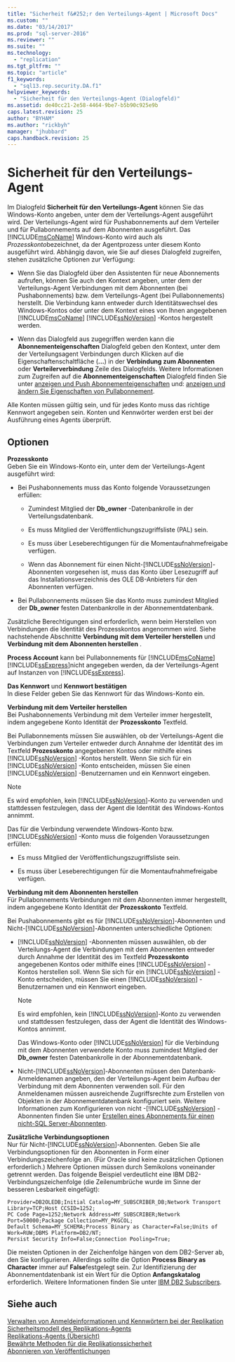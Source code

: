 ```yaml
---
title: "Sicherheit f&#252;r den Verteilungs-Agent | Microsoft Docs"
ms.custom: ""
ms.date: "03/14/2017"
ms.prod: "sql-server-2016"
ms.reviewer: ""
ms.suite: ""
ms.technology: 
  - "replication"
ms.tgt_pltfrm: ""
ms.topic: "article"
f1_keywords: 
  - "sql13.rep.security.DA.f1"
helpviewer_keywords: 
  - "Sicherheit für den Verteilungs-Agent (Dialogfeld)"
ms.assetid: de40cc21-2e58-4464-9be7-b5b90c925e9b
caps.latest.revision: 25
author: "BYHAM"
ms.author: "rickbyh"
manager: "jhubbard"
caps.handback.revision: 25
---
```

# Sicherheit f&#252;r den Verteilungs-Agent
  Im Dialogfeld **Sicherheit für den Verteilungs-Agent** können Sie das Windows-Konto angeben, unter dem der Verteilungs-Agent ausgeführt wird. Der Verteilungs-Agent wird für Pushabonnements auf dem Verteiler und für Pullabonnements auf dem Abonnenten ausgeführt. Das [!INCLUDE[msCoName](../../includes/msconame-md.md)] Windows-Konto wird auch als *Prozesskonto*bezeichnet, da der Agentprozess unter diesem Konto ausgeführt wird. Abhängig davon, wie Sie auf dieses Dialogfeld zugreifen, stehen zusätzliche Optionen zur Verfügung:  
  
-   Wenn Sie das Dialogfeld über den Assistenten für neue Abonnements aufrufen, können Sie auch den Kontext angeben, unter dem der Verteilungs-Agent Verbindungen mit dem Abonnenten (bei Pushabonnements) bzw. dem Verteilungs-Agent (bei Pullabonnements) herstellt. Die Verbindung kann entweder durch Identitätswechsel des Windows-Kontos oder unter dem Kontext eines von Ihnen angegebenen [!INCLUDE[msCoName](../../includes/msconame-md.md)] [!INCLUDE[ssNoVersion](../../includes/ssnoversion-md.md)] -Kontos hergestellt werden.  
  
-   Wenn das Dialogfeld aus zugegriffen werden kann die **Abonnementeigenschaften** Dialogfeld geben den Kontext, unter dem der Verteilungsagent Verbindungen durch Klicken auf die Eigenschaftenschaltfläche (**...**) in der **Verbindung zum Abonnenten** oder **Verteilerverbindung** Zeile des Dialogfelds. Weitere Informationen zum Zugreifen auf die **Abonnementeigenschaften** Dialogfeld finden Sie unter [anzeigen und Push Abonnementeigenschaften](../../relational-databases/replication/view-and-modify-push-subscription-properties.md) und: [anzeigen und ändern Sie Eigenschaften von Pullabonnement](../../relational-databases/replication/view-and-modify-pull-subscription-properties.md).  
  
 Alle Konten müssen gültig sein, und für jedes Konto muss das richtige Kennwort angegeben sein. Konten und Kennwörter werden erst bei der Ausführung eines Agents überprüft.  
  
## Optionen  
 **Prozesskonto**  
 Geben Sie ein Windows-Konto ein, unter dem der Verteilungs-Agent ausgeführt wird:  
  
-   Bei Pushabonnements muss das Konto folgende Voraussetzungen erfüllen:  
  
    -   Zumindest Mitglied der **Db_owner** -Datenbankrolle in der Verteilungsdatenbank.  
  
    -   Es muss Mitglied der Veröffentlichungszugriffsliste (PAL) sein.  
  
    -   Es muss über Leseberechtigungen für die Momentaufnahmefreigabe verfügen.  
  
    -   Wenn das Abonnement für einen Nicht-[!INCLUDE[ssNoVersion](../../includes/ssnoversion-md.md)]-Abonnenten vorgesehen ist, muss das Konto über Lesezugriff auf das Installationsverzeichnis des OLE DB-Anbieters für den Abonnenten verfügen.  
  
-   Bei Pullabonnements müssen Sie das Konto muss zumindest Mitglied der **Db_owner** festen Datenbankrolle in der Abonnementdatenbank.  
  
 Zusätzliche Berechtigungen sind erforderlich, wenn beim Herstellen von Verbindungen die Identität des Prozesskontos angenommen wird. Siehe nachstehende Abschnitte **Verbindung mit dem Verteiler herstellen** und **Verbindung mit dem Abonnenten herstellen** .  
  
 **Process Account** kann bei Pullabonnements für [!INCLUDE[msCoName](../../includes/msconame-md.md)] [!INCLUDE[ssExpress](../../includes/ssexpress-md.md)]nicht angegeben werden, da der Verteilungs-Agent auf Instanzen von [!INCLUDE[ssExpress](../../includes/ssexpress-md.md)].  
  
 **Das Kennwort** und **Kennwort bestätigen**  
 In diese Felder geben Sie das Kennwort für das Windows-Konto ein.  
  
 **Verbindung mit dem Verteiler herstellen**  
 Bei Pushabonnements Verbindung mit dem Verteiler immer hergestellt, indem angegebene Konto Identität der **Prozesskonto** Textfeld.  
  
 Bei Pullabonnements müssen Sie auswählen, ob der Verteilungs-Agent die Verbindungen zum Verteiler entweder durch Annahme der Identität des im Textfeld **Prozesskonto** angegebenen Kontos oder mithilfe eines [!INCLUDE[ssNoVersion](../../includes/ssnoversion-md.md)] -Kontos herstellt. Wenn Sie sich für ein [!INCLUDE[ssNoVersion](../../includes/ssnoversion-md.md)] -Konto entscheiden, müssen Sie einen [!INCLUDE[ssNoVersion](../../includes/ssnoversion-md.md)] -Benutzernamen und ein Kennwort eingeben.  
  
> [!NOTE]  
>  Es wird empfohlen, kein [!INCLUDE[ssNoVersion](../../includes/ssnoversion-md.md)]-Konto zu verwenden und stattdessen festzulegen, dass der Agent die Identität des Windows-Kontos annimmt.  
  
 Das für die Verbindung verwendete Windows-Konto bzw. [!INCLUDE[ssNoVersion](../../includes/ssnoversion-md.md)] -Konto muss die folgenden Voraussetzungen erfüllen:  
  
-   Es muss Mitglied der Veröffentlichungszugriffsliste sein.  
  
-   Es muss über Leseberechtigungen für die Momentaufnahmefreigabe verfügen.  
  
 **Verbindung mit dem Abonnenten herstellen**  
 Für Pullabonnements Verbindungen mit dem Abonnenten immer hergestellt, indem angegebene Konto Identität der **Prozesskonto** Textfeld.  
  
 Bei Pushabonnements gibt es für [!INCLUDE[ssNoVersion](../../includes/ssnoversion-md.md)]-Abonnenten und Nicht-[!INCLUDE[ssNoVersion](../../includes/ssnoversion-md.md)]-Abonnenten unterschiedliche Optionen:  
  
-   [!INCLUDE[ssNoVersion](../../includes/ssnoversion-md.md)] -Abonnenten müssen auswählen, ob der Verteilungs-Agent die Verbindungen mit dem Abonnenten entweder durch Annahme der Identität des im Textfeld **Prozesskonto** angegebenen Kontos oder mithilfe eines [!INCLUDE[ssNoVersion](../../includes/ssnoversion-md.md)] -Kontos herstellen soll. Wenn Sie sich für ein [!INCLUDE[ssNoVersion](../../includes/ssnoversion-md.md)] -Konto entscheiden, müssen Sie einen [!INCLUDE[ssNoVersion](../../includes/ssnoversion-md.md)] -Benutzernamen und ein Kennwort eingeben.  
  
    > [!NOTE]  
    >  Es wird empfohlen, kein [!INCLUDE[ssNoVersion](../../includes/ssnoversion-md.md)]-Konto zu verwenden und stattdessen festzulegen, dass der Agent die Identität des Windows-Kontos annimmt.  
  
     Das Windows-Konto oder [!INCLUDE[ssNoVersion](../../includes/ssnoversion-md.md)] für die Verbindung mit dem Abonnenten verwendete Konto muss zumindest Mitglied der **Db_owner** festen Datenbankrolle in der Abonnementdatenbank.  
  
-   Nicht-[!INCLUDE[ssNoVersion](../../includes/ssnoversion-md.md)]-Abonnenten müssen den Datenbank-Anmeldenamen angeben, den der Verteilungs-Agent beim Aufbau der Verbindung mit dem Abonnenten verwenden soll. Für den Anmeldenamen müssen ausreichende Zugriffsrechte zum Erstellen von Objekten in der Abonnementdatenbank konfiguriert sein. Weitere Informationen zum Konfigurieren von nicht -[!INCLUDE[ssNoVersion](../../includes/ssnoversion-md.md)] -Abonnenten finden Sie unter [Erstellen eines Abonnements für einen nicht-SQL Server-Abonnenten](../../relational-databases/replication/create-a-subscription-for-a-non-sql-server-subscriber.md).  
  
 **Zusätzliche Verbindungsoptionen**  
 Nur für Nicht-[!INCLUDE[ssNoVersion](../../includes/ssnoversion-md.md)]-Abonnenten. Geben Sie alle Verbindungsoptionen für den Abonnenten in Form einer Verbindungszeichenfolge an. (Für Oracle sind keine zusätzlichen Optionen erforderlich.) Mehrere Optionen müssen durch Semikolons voneinander getrennt werden. Das folgende Beispiel verdeutlicht eine IBM DB2-Verbindungszeichenfolge (die Zeilenumbrüche wurde im Sinne der besseren Lesbarkeit eingefügt):  
  
```  
Provider=DB2OLEDB;Initial Catalog=MY_SUBSCRIBER_DB;Network Transport Library=TCP;Host CCSID=1252;  
PC Code Page=1252;Network Address=MY_SUBSCRIBER;Network Port=50000;Package Collection=MY_PKGCOL;  
Default Schema=MY_SCHEMA;Process Binary as Character=False;Units of Work=RUW;DBMS Platform=DB2/NT;  
Persist Security Info=False;Connection Pooling=True;  
```  
  
 Die meisten Optionen in der Zeichenfolge hängen von dem DB2-Server ab, den Sie konfigurieren. Allerdings sollte die Option **Process Binary as Character** immer auf **False**festgelegt sein. Zur Identifizierung der Abonnementdatenbank ist ein Wert für die Option **Anfangskatalog** erforderlich. Weitere Informationen finden Sie unter [IBM DB2 Subscribers](../../relational-databases/replication/non-sql/ibm-db2-subscribers.md).  
  
## Siehe auch  
 [Verwalten von Anmeldeinformationen und Kennwörtern bei der Replikation](../../relational-databases/replication/security/manage-logins-and-passwords-in-replication.md)   
 [Sicherheitsmodell des Replikations-Agents](../../relational-databases/replication/security/replication-agent-security-model.md)   
 [Replikations-Agents (Übersicht)](../../relational-databases/replication/agents/replication-agents-overview.md)   
 [Bewährte Methoden für die Replikationssicherheit](../../relational-databases/replication/security/replication-security-best-practices.md)   
 [Abonnieren von Veröffentlichungen](../../relational-databases/replication/subscribe-to-publications.md)  
  
  